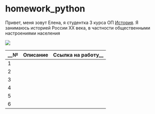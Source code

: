 # homework_python
Привет, меня зовут Елена, я студентка 3 курса ОП [История](https://www.hse.ru/ba/hist/). Я занимаюсь историей России XX века, в частности общественными настроениями населения 


![](https://cs5.pikabu.ru/post_img/2015/06/29/11/1435601638_460139212.jpg)

__№|Описание|Ссылка на работу__
---|:---:|---:
1||
2||
3||
4||
5||
6||
